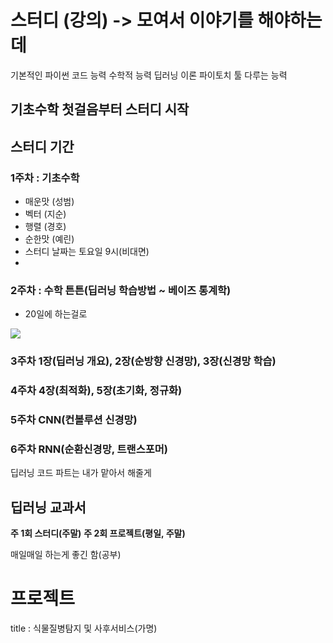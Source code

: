 # 스터디 (강의) -> 모여서 이야기를 해야하는데
기본적인 파이썬 코드 능력
수학적 능력
딥러닝 이론
파이토치 툴 다루는 능력

## 기초수학 첫걸음부터 스터디 시작
## 스터디 기간
### 1주차 : 기초수학
- 매운맛 (성범)
- 벡터 (지순)
- 행렬 (경호)
- 순한맛 (예린)
- 스터디 날짜는 토요일 9시(비대면)
- 
### 2주차 : 수학 튼튼(딥러닝 학습방법 ~ 베이즈 통계학)
- 20일에 하는걸로



![](https://i.imgur.com/boP2ZnX.png)

### 3주차 1장(딥러닝 개요), 2장(순방향 신경망), 3장(신경망 학습)
### 4주차 4장(최적화), 5장(초기화, 정규화)
### 5주차 CNN(컨볼루션 신경망)
### 6주차 RNN(순환신경망, 트랜스포머)

딥러닝 코드 파트는 내가 맡아서 해줄게


## 딥러닝 교과서
**주 1회 스터디(주말)**
**주 2회 프로젝트(평일, 주말)**

매일매일 하는게 좋긴 함(공부)


# 프로젝트
title : 식물질병탐지 및 사후서비스(가명)
